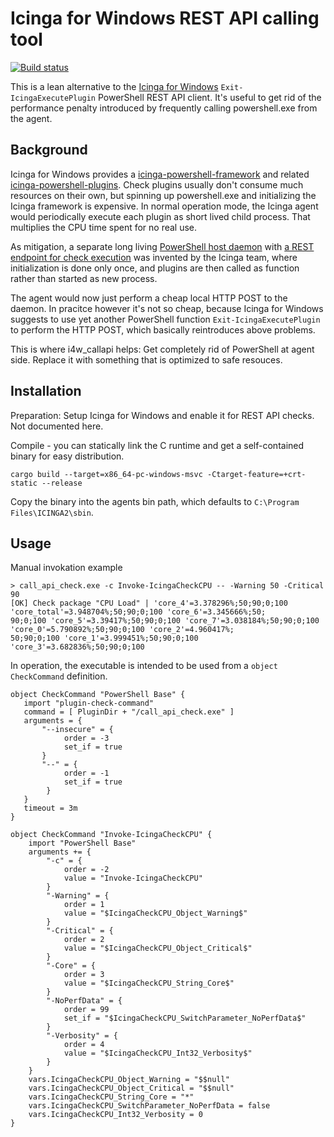 # Icinga for Windows REST API calling tool

[![Build status](https://github.com/haxtibal/i4w_callapi/actions/workflows/ci.yml/badge.svg)](https://github.com/haxtibal/i4w_callapi/actions)

This is a lean alternative to the [Icinga for Windows](https://icinga.com/docs/icinga-for-windows/latest/) `Exit-IcingaExecutePlugin` PowerShell REST API client.
It's useful to get rid of the performance penalty introduced by frequently calling powershell.exe from the agent.

## Background

Icinga for Windows provides a [icinga-powershell-framework](https://github.com/Icinga/icinga-powershell-framework) and related
[icinga-powershell-plugins](https://github.com/Icinga/icinga-powershell-plugins). Check plugins usually don't consume much resources on their own,
but spinning up powershell.exe and initializing the Icinga framework is expensive. In normal operation mode,
the Icinga agent would periodically execute each plugin as short lived child process. That multiplies the CPU time spent for no real use.

As mitigation, a separate long living [PowerShell host daemon](https://github.com/Icinga/icinga-powershell-restapi)
with [a REST endpoint for check execution](https://github.com/Icinga/icinga-powershell-apichecks) was invented by the Icinga team,
where initialization is done only once, and plugins are then called as function rather than started as new process.

The agent would now just perform a cheap local HTTP POST to the daemon. In pracitce however it's not so cheap,
because Icinga for Windows suggests to use yet another PowerShell function `Exit-IcingaExecutePlugin` to perform the HTTP POST,
which basically reintroduces above problems.

This is where i4w_callapi helps: Get completely rid of PowerShell at agent side.
Replace it with something that is optimized to safe resouces.

## Installation

Preparation: Setup Icinga for Windows and enable it for REST API checks. Not documented here.

Compile - you can statically link the C runtime and get a self-contained binary for easy distribution.
```
cargo build --target=x86_64-pc-windows-msvc -Ctarget-feature=+crt-static --release
```

Copy the binary into the agents bin path, which defaults to `C:\Program Files\ICINGA2\sbin`.

## Usage

Manual invokation example
```
> call_api_check.exe -c Invoke-IcingaCheckCPU -- -Warning 50 -Critical 90
[OK] Check package "CPU Load" | 'core_4'=3.378296%;50;90;0;100 'core_total'=3.948704%;50;90;0;100 'core_6'=3.345666%;50;
90;0;100 'core_5'=3.39417%;50;90;0;100 'core_7'=3.038184%;50;90;0;100 'core_0'=5.790892%;50;90;0;100 'core_2'=4.960417%;
50;90;0;100 'core_1'=3.999451%;50;90;0;100 'core_3'=3.682836%;50;90;0;100
```

In operation, the executable is intended to be used from a `object CheckCommand` definition.
```
object CheckCommand "PowerShell Base" {
   import "plugin-check-command"
   command = [ PluginDir + "/call_api_check.exe" ]
   arguments = {
       "--insecure" = {
            order = -3
            set_if = true
       }
       "--" = {
            order = -1
            set_if = true
        }
   }
   timeout = 3m
}

object CheckCommand "Invoke-IcingaCheckCPU" {
    import "PowerShell Base"
    arguments += {
        "-c" = {
            order = -2
            value = "Invoke-IcingaCheckCPU"
        }
        "-Warning" = {
            order = 1
            value = "$IcingaCheckCPU_Object_Warning$"
        }
        "-Critical" = {
            order = 2
            value = "$IcingaCheckCPU_Object_Critical$"
        }
        "-Core" = {
            order = 3
            value = "$IcingaCheckCPU_String_Core$"
        }
        "-NoPerfData" = {
            order = 99
            set_if = "$IcingaCheckCPU_SwitchParameter_NoPerfData$"
        }
        "-Verbosity" = {
            order = 4
            value = "$IcingaCheckCPU_Int32_Verbosity$"
        }
    }
    vars.IcingaCheckCPU_Object_Warning = "$$null"
    vars.IcingaCheckCPU_Object_Critical = "$$null"
    vars.IcingaCheckCPU_String_Core = "*"
    vars.IcingaCheckCPU_SwitchParameter_NoPerfData = false
    vars.IcingaCheckCPU_Int32_Verbosity = 0
}
```
